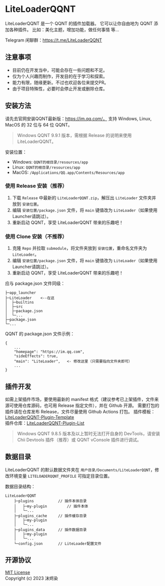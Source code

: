 # LiteLoaderQQNT

LiteLoaderQQNT 是一个 QQNT 的插件加载器。
它可以让你自由地为 QQNT 添加各种插件。
比如：美化主题，增加功能，做任何事情 等...

Telegram 闲聊群：https://t.me/LiteLoaderQQNT


## 注意事项

- 目前仍在开发当中，可能会存在一些问题和不足。
- 仅为个人兴趣而制作，开发目的在于学习和探索。
- 能力有限，随缘更新。不过也欢迎各位来提交PR。
- 由于项目特殊性，必要时会停止开发或删除仓库。


## 安装方法

请先去官网安装QQNT最新版：https://im.qq.com/，
支持 Windows, Linux, MacOS 的 32 位与 64 位 QQNT。

> Windows QQNT 9.9.1 版本，需根据 Release 的说明来使用 LiteLoaderQQNT。

安装位置：
- Windows: `QQNT的根目录/resources/app`
- Linux: `QQNT的根目录/resources/app`
- MacOS: `/Applications/QQ.app/Contents/Resources/app`

### 使用 Release 安装（推荐）

1. 下载 `Release` 中最新的 `LiteLoaderQQNT.zip`，解压出 `LiteLoader` 文件夹并放到 `安装位置`。
2. 编辑 `安装位置/package.json` 文件，将 `main` 键值改为 `LiteLoader`（如果使用Launcher请跳过）。
3. 重新启动 QQNT，享受 LiteLoaderQQNT 带来的乐趣吧！

### 使用 Clone 安装（不推荐）

1. 克隆 `Repo` 并拉取 `submodule`，将文件夹放到 `安装位置`，重命名文件夹为 `LiteLoader`。
2. 编辑 `安装位置/package.json` 文件，将 `main` 键值改为 `LiteLoader`（如果使用Launcher请跳过）。
3. 重新启动 QQNT，享受 LiteLoaderQQNT 带来的乐趣吧！

应与 package.json 文件同级：
```
├─app_launcher
├─LiteLoader    <--在这
│  ├─builtins
│  ├─src
│  ├─package.json
│  └─...
├─package.json
└─...

```

QQNT 的 package.json 文件示例：
```
{
    ...
    "homepage": "https://im.qq.com",
    "sideEffects": true,
    "main": "LiteLoader",   <- 修改这里（只需要指向文件夹即可）
    ...
}
```


## 插件开发

如需上架插件市场，要使用最新的 manifest 格式（建议参考已上架插件，文件来源可使用仓库源码，也可用 Release 指定文件），并在 Github 开源。
需要打包的插件请在仓库发布 Release，文件尽量使用 Github Actions 打包。
插件模板：[LiteLoaderQQNT-Plugin-Template](https://github.com/mo-jinran/LiteLoaderQQNT-Plugin-Template)  
插件仓库：[LiteLoaderQQNT-Plugin-List](https://github.com/mo-jinran/LiteLoaderQQNT-Plugin-List)

> Windows QQNT 9.8.5 版本及以上暂时无法打开自身的 DevTools，请安装 Chii Devtools 插件（推荐）或 QQNT vConsole 插件进行调试。


## 数据目录

LiteLoaderQQNT 的默认数据文件夹在 `用户目录/Documents/LiteLoaderQQNT`，修改环境变量 `LITELOADERQQNT_PROFILE` 可指定目录位置。

数据目录结构：
```
LiteLoaderQQNT
    ├─plugins           // 插件本体目录
    │   ├─my-plugin         // 插件本体
    │   └─...
    ├─plugins_cache     // 插件缓存目录
    │   ├─my-plugin
    │   └─...
    ├─plugins_data      // 插件数据目录
    │   ├─my-plugin
    │   └─...
    └─config.json       // LiteLoader配置文件
```


## 开源协议

[MIT License](./LICENSE)  
Copyright (c) 2023 沫烬染
